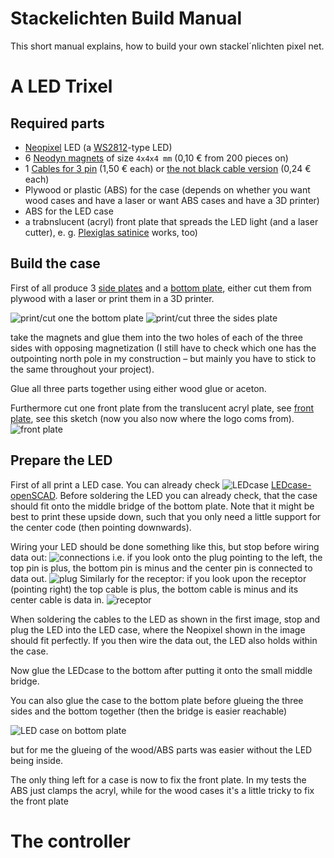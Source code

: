 
# Stackelichten Build Manual
This short manual explains, how to build your own stackel´nlichten pixel net.

# A LED Trixel

## Required parts
* [Neopixel]([https://learn.adafruit.com/adafruit-neopixel-uberguide/overview) LED (a [WS2812](https://cdn-shop.adafruit.com/datasheets/WS2812.pdf)-type LED)
* 6 [Neodyn magnets](http://www.magnetportal.de/wuerfel/neodym-magnet-wuerfel-n45-4mm-1-3kg/a-64/) of size `4x4x4 mm` (0,10 € from 200 pieces on)
* 1 [Cables for 3 pin](https://www.adafruit.com/products/1663) (1,50 € each) or [the not black cable version](https://www.amazon.com/HKBAYI-50Pair-50sets-Connector-WS2812B/dp/B00NBSH4CA/ref=sr_1_4?s=electronics&ie=UTF8&qid=1491030077&sr=1-4&keywords=JST+SM+3+pin) (0,24 € each)
* Plywood or plastic (ABS) for the case (depends on whether you want wood cases and have a laser or want ABS cases and have a 3D printer)
* ABS for the LED case
* a trabnslucent (acryl) front plate that spreads the LED light (and a laser cutter), e. g. [Plexiglas satinice](http://www.plexiglas.de/product/plexiglas/de/produkte/plexiglas-satinice/pages/default.aspx) works, too)


## Build the case
First of all produce 3 [side plates](../openSCAD/side.scad) and a [bottom plate](../openSCAD/bottom.scad), either cut them from plywood with a laser or print them in a 3D printer.

![print/cut one the bottom plate](./img/bottom_plain.png)
![print/cut three the sides plate](./img/side_plain.png)

take the magnets and glue them into the two holes of each of the three sides with opposing magnetization (I still have to check which one has the outpointing north pole in my construction – but mainly you have to stick to the same throughout your project).

Glue all three parts together using either wood glue or aceton.

Furthermore cut one front plate from the translucent acryl plate, see [front plate](../openSCAD/front.scad), see this sketch (now you also now where the logo coms from).
![front plate](img/front_plain.png)

## Prepare the LED
First of all print a LED case. You can already check
![LEDcase](./img/LEDcase.png)
[LEDcase-openSCAD](../openSCAD/LED_case.scad).
 Before soldering the LED you can already check, that the case should fit onto the middle bridge of the bottom plate. Note that it might be best to print these upside down, such that you only need a little support for the center code (then pointing downwards).

Wiring your LED should be done something like this, but stop before wiring data out:
![connections](./img/connections.jpg)
i.e. if you look onto the plug pointing to the left,
the top pin is plus, the bottom pin is minus and the center pin is connected to data out.
![plug](img/plug.jpg)
Similarly for the receptor: if you look upon the receptor (pointing right) the top cable is plus, the bottom cable is minus and its center cable is data in.
![receptor](img/receptor.jpg)

When soldering the cables to the LED as shown in the first image, stop and plug the LED into the LED case,
where the Neopixel shown in the image should fit perfectly. If you then wire the data out, the LED also holds within the case.

Now glue the LEDcase to the bottom after putting it onto the small middle bridge.

You can also glue the case to the bottom plate before glueing the three sides and the bottom together (then the bridge is easier reachable)

![LED case on bottom plate](img/LEDcase2.jpg)

but for me the glueing of the wood/ABS parts was easier without the LED being inside.

The only thing left for a case is now to fix the front plate. In my tests the ABS just clamps the acryl, while for the wood cases it's a little tricky to fix the front plate

# The controller
